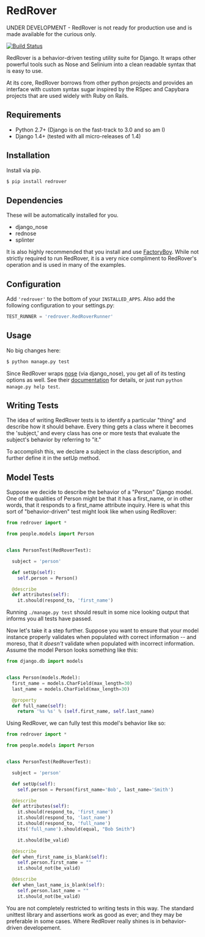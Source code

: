 RedRover
========

UNDER DEVELOPMENT - RedRover is not ready for production use and is
made available for the curious only.

[![Build Status](https://travis-ci.org/dustinfarris/redrover.png?branch=master)](https://travis-ci.org/dustinfarris/redrover)

RedRover is a behavior-driven testing utility suite for Django.  It
wraps other powerful tools such as Nose and Selinium into a clean
readable syntax that is easy to use.

At its core, RedRover borrows from other python projects and provides
an interface with custom syntax sugar inspired by the RSpec and Capybara
projects that are used widely with Ruby on Rails.

Requirements
------------
* Python 2.7+ (Django is on the fast-track to 3.0 and so am I)
* Django 1.4+ (tested with all micro-releases of 1.4)

Installation
------------
Install via pip.

```sh
$ pip install redrover
```

Dependencies
------------
These will be automatically installed for you.

* django_nose
* rednose
* splinter

It is also highly recommended that you install and use [FactoryBoy][1].
While not strictly required to run RedRover, it is a very nice
compliment to RedRover's operation and is used in many of the examples.

Configuration
-------------
Add ``'redrover'`` to the bottom of your ``INSTALLED_APPS``.  Also add
the following configuration to your settings.py:

```python
TEST_RUNNER = 'redrover.RedRoverRunner'
```

Usage
-----
No big changes here:

```sh
$ python manage.py test
```

Since RedRover wraps [nose][2] (via django_nose), you get all of its
testing options as well.  See their [documentation][3]  for details, or
just run ``python manage.py help test``.

Writing Tests
-------------
The idea of writing RedRover tests is to identify a particular "thing"
and describe how it should behave.  Every thing gets a class where it
becomes the 'subject,' and every class has one or more tests that
evaluate the subject's behavior by referring to "it."

To accomplish this, we declare a subject in the class description, and
further define it in the setUp method.

Model Tests
-----------

Suppose we decide to describe the behavior of a "Person" Django model.
One of the qualities of Person might be that it has a first_name, or in
other words, that it responds to a first_name attribute inquiry.  Here
is what this sort of "behavior-driven" test might look like when using
RedRover:

```python
from redrover import *

from people.models import Person


class PersonTest(RedRoverTest):

  subject = 'person'

  def setUp(self):
    self.person = Person()

  @describe
  def attributes(self):
    it.should(respond_to, 'first_name')

```

Running ``./manage.py test`` should result in some nice looking output
that informs you all tests have passed.

Now let's take it a step further.  Suppose you want to ensure that your
model instance properly validates when populated with correct
information -- and moreso, that it *doesn't* validate when populated
with incorrect information.   Assume the model Person looks something
like this:

```python
from django.db import models


class Person(models.Model):
  first_name = models.CharField(max_length=30)
  last_name = models.CharField(max_length=30)

  @property
  def full_name(self):
    return '%s %s' % (self.first_name, self.last_name)

```

Using RedRover, we can fully test this model's behavior like so:

```python
from redrover import *

from people.models import Person


class PersonTest(RedRoverTest):

  subject = 'person'

  def setUp(self):
    self.person = Person(first_name='Bob', last_name='Smith')

  @describe
  def attributes(self):
    it.should(respond_to, 'first_name')
    it.should(respond_to, 'last_name')
    it.should(respond_to, 'full_name')
    its('full_name').should(equal, "Bob Smith")

    it.should(be_valid)

  @describe
  def when_first_name_is_blank(self):
    self.person.first_name = ""
    it.should_not(be_valid)

  @describe
  def when_last_name_is_blank(self):
    self.person.last_name = ""
    it.should_not(be_valid)

```

You are not completely restricted to writing tests in this way.  The
standard unittest library and assertions work as good as ever; and
they may be preferable in some cases.  Where RedRover really shines
is in behavior-driven developement.

[1]: https://github.com/dnerdy/factory_boy
[2]: https://github.com/nose-devs/nose
[3]: https://nose.readthedocs.org/en/latest/